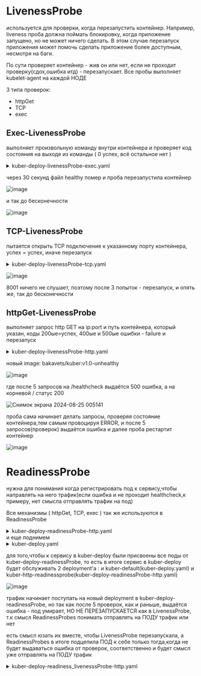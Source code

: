 # LivenessProbe
используется для проверки, когда перезапустить контейнер. Например, liveness проба должна поймать блокировку, когда приложение запущено, но не может ничего сделать. В этом случае перезапуск приложения может помочь сделать приложение более доступным, несмотря на баги.

По сути проверяет контейнер - жив он или нет, если не проходит проверку(сдох,ошибка итд) - перезапускает. Все пробы выполняет kubelet-agent на каждой НОДЕ

3 типа проверок:
- httpGet
- TCP
- exec

## Exec-LivenessProbe
выполняет произвольную команду внутри контейнера и проверяет код состояния на выходе из команды ( 0 успех, всё остальное нет )

<details> <summary>kuber-deploy-livenessProbe-exec.yaml</summary>

```
apiVersion: apps/v1
kind: Deployment
metadata:
  name: ubuntu
  labels:
    app: ubuntu
spec:
  replicas: 1
  selector:
    matchLabels:
      app: ubuntu
  template:
    metadata:
      labels:
        app: ubuntu
    spec:
      containers:
      - name: ubuntu
        image: ubuntu
        args:
        - /bin/sh
        - -c
        - touch /tmp/healthy; sleep 30; rm -rf /tmp/healthy; sleep 600     # создаёт файл, спит 30 сек и удаляет,спит 10 мин
        livenessProbe:
          exec:                       # указание типа проверки
            command:
            - cat                     # проверка командой cat...
            - /tmp/healthy            # ...существует ли этот файл
          initialDelaySeconds: 5      # Количество секунд от старта контейнера до пробы. По дефолту 0 секунд. Минимум 0.
          periodSeconds: 5            # Длительность времени между двумя последовательными проведениям проб. По дефолту до 10 секунд. Минимум 1.
          timeoutSeconds: 1           # Кол-во секунд ожидания пробы(если что-то идёт не так - она падает по таймауту и считается failure) По дефолту 1 секунда. Минимум 1.
          successThreshold: 1         # Миннимальное кол-во последовательных проверок чтобы проба считалась успешной после неудачной. По дефолту до 1. Должно быть 1 для liveness and startup Probes. Минимум 1.
          failureThreshold: 3         # После задонного кол-ва (3) контейнер считается умершим. Дефолт до 3. Минимум 1.
```
</details>

через 30 секунд файл healthy помер и проба перезапустила контейнер

![image](https://github.com/user-attachments/assets/8aaa9608-2bde-47d6-b6f4-0a7bc9bfe5ce)

и так до бесконечности

![image](https://github.com/user-attachments/assets/0f28d900-3268-4d3b-99d2-b98e1687359c)

## TCP-LivenessProbe
пытается открыть TCP подключение к указанному порту контейнера, успех = успех, иначе перезапуск

<details> <summary>kuber-deploy-livenessProbe-tcp.yaml</summary>

```
apiVersion: apps/v1
kind: Deployment
metadata:
  name: kuber-tcp
  labels:
    app: kuber
spec:
  replicas: 1
  selector:
    matchLabels:
      app: http-server-tcp
  template:
    metadata:
      labels:
        app: http-server-tcp
    spec:
      containers:
      - name: kuber-app
        image: bakavets/kuber:v1.0
        ports:
        - containerPort: 8000
        livenessProbe:
          tcpSocket:                # указание типа проверки
            port: 8001              # пытается открыть TCP-подключение к указанному порту (он тут неправильный, должен быть 8000)
          initialDelaySeconds: 15   # Дефолт 0. Минимум 0
          periodSeconds: 10         # Дефолт до 10. Минимум 1
          timeoutSeconds: 1         # Дефолт до 1. Минимум 1
          successThreshold: 1       # Дефолт до 1. Должно быть 1 для liveness and startup Probes. Минимум 1
          failureThreshold: 3       # Дефолт до 3. Минимум 1
---
apiVersion: v1
kind: Service
metadata:
  name: kuber-service-tcp
spec:
  selector:
    app: http-server-tcp
  ports:
    - protocol: TCP
      port: 80
      targetPort: 8000
      nodePort: 30002
  type: NodePort
```
</details>

![image](https://github.com/user-attachments/assets/e2420f0d-662a-4330-9461-3c365d10d4f3)

8001 ничего не слушает, поэтому после 3 попыток - перезапуск, и опять же, так до бесконечности

## httpGet-LivenessProbe
выполняет запрос http GET на ip:port и путь контейнера, который указан, коды 200ые=успех, 400ые и 500ые ошибки - failure и перезапуск

<details> <summary>kuber-deploy-livenessProbe-http.yaml</summary>

```
apiVersion: apps/v1
kind: Deployment
metadata:
  name: kuber-http
  labels:
    app: kuber
spec:
  replicas: 1
  selector:
    matchLabels:
      app: http-server-http
  template:
    metadata:
      labels:
        app: http-server-http
    spec:
      containers:
      - name: kuber-app
        image: bakavets/kuber:v1.0-unhealthy
        ports:
        - containerPort: 8000
        livenessProbe:
          httpGet:
            path: /healthcheck
            port: 8000
          initialDelaySeconds: 5
          periodSeconds: 5
---
apiVersion: v1
kind: Service
metadata:
  name: kuber-service-http
spec:
  selector:
    app: http-server-http
  ports:
    - protocol: TCP
      port: 80
      targetPort: 8000
      nodePort: 30003
  type: NodePort
```
</details>

новый image: bakavets/kuber:v1.0-unhealthy 

![image](https://github.com/user-attachments/assets/ab58b0f5-41d9-478a-ac6b-ebc5c233ce4b)

где после 5 запросов на /healthcheck выдаётся 500 ошибка, а на корневой / статус 200

![Снимок экрана 2024-08-25 005141](https://github.com/user-attachments/assets/9e3ff6db-8be4-4533-be7b-c461ec9a02c7)

проба сама начинает делать запросы, проверяя состояние контейнера,тем самым провоцируя ERROR, и после 5 запросов(проверок) выдаётся ошибка и далее проба рестартит контейнер

![image](https://github.com/user-attachments/assets/d0e49cdc-333a-4d33-965b-bcf3dc9c8aaa)

# ReadinessProbe
нужна для понимания когда регистрировать под к сервису,чтобы направлять на него трафик(если ошибка и не проходит healthcheck,к примеру, нет смысла отправлять трафик на под)

Все механизмы ( httpGet, TCP, exec ) так же используются в ReadinessProbe

<details> <summary>kuber-deploy-readinessProbe-http.yaml</summary>

```
apiVersion: apps/v1
kind: Deployment
metadata:
  name: kuber-http-readinessprobe
  labels:
    app: kuber
spec:
  replicas: 1
  selector:
    matchLabels:
      app: http-server-default
  template:
    metadata:
      labels:
        app: http-server-default
    spec:
      containers:
      - name: kuber-app
        image: bakavets/kuber:v1.0-unhealthy
        ports:
        - containerPort: 8000
        readinessProbe:
          httpGet:
            path: /healthcheck
            port: 8000
          initialDelaySeconds: 5
          periodSeconds: 5
```
</details>
и еще поднимем
<details> <summary>kuber-deploy.yaml</summary>

```
apiVersion: apps/v1
kind: Deployment
metadata:
  name: kuber-default
  labels:
    app: kuber
spec:
  replicas: 1
  selector:
    matchLabels:
      app: http-server-default
  template:
    metadata:
      labels:
        app: http-server-default
    spec:
      containers:
      - name: kuber-app
        image: bakavets/kuber:v1.0
        ports:
        - containerPort: 8000
---
apiVersion: v1
kind: Service
metadata:
  name: kuber-default-service
spec:
  selector:
    app: http-server-default
  ports:
    - protocol: TCP
      port: 80
      targetPort: 8000
      nodePort: 30001
```
</details>

для того,чтобы к сервису в kuber-deploy были присвоены все поды от kuber-deploy-readinessProbe, то есть в итоге сервис в kuber-deploy будет обслуживать 2 deployment'а : и kuber-default(kuber-deploy.yaml) и kuber-http-readinessprobe(kuber-deploy-readinessProbe-http.yaml)

![image](https://github.com/user-attachments/assets/0fad0eeb-4a33-4358-8d17-cdf6765951d3)

трафик начинает поступать на новый deployment в kuber-deploy-readinessProbe, но так как после 5 проверок, как и раньше, выдаётся ошибка - под умирает, НО НЕ ПЕРЕЗАПУСКАЕТСЯ как в LivenessProbe, т.к смысл ReadinessProbes понимать отправлять на ПОДУ трафик или нет

есть смысл юзать их вместе, чтобы LivenessProbe перезапускала, а ReadinessProbes в итоге подцепила ПОД к себе только тогда,когда не будет выдаваться ошибка от проверок, соответственно и будет смысл уже отправлять на ПОДУ трафик

<details> <summary>kuber-deploy-readiness_livenesssProbe-http.yaml</summary>

```
apiVersion: apps/v1
kind: Deployment
metadata:
  name: kuber-http-readiness_livenessprobe
  labels:
    app: kuber
spec:
  replicas: 1
  selector:
    matchLabels:
      app: http-server-default
  template:
    metadata:
      labels:
        app: http-server-default
    spec:
      containers:
      - name: kuber-app
        image: bakavets/kuber:v1.0-unhealthy
        ports:
        - containerPort: 8000
        readinessProbe:
          httpGet:
            path: /healthcheck
            port: 8000
          initialDelaySeconds: 5
          periodSeconds: 5
        livenessProbe:
          httpGet:
            path: /healthcheck
            port: 8000
          initialDelaySeconds: 5
          periodSeconds: 5
```
</details>
